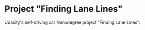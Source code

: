 # Project "Finding Lane Lines"

Udacity's self-driving car Nanodegree project "Finding Lane Lines".


